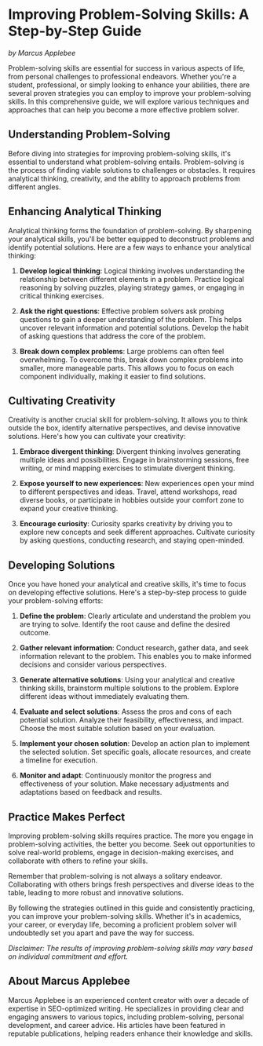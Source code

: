 # **Improving Problem-Solving Skills: A Step-by-Step Guide**

*by Marcus Applebee*

Problem-solving skills are essential for success in various aspects of life, from personal challenges to professional endeavors. Whether you're a student, professional, or simply looking to enhance your abilities, there are several proven strategies you can employ to improve your problem-solving skills. In this comprehensive guide, we will explore various techniques and approaches that can help you become a more effective problem solver.

## Understanding Problem-Solving

Before diving into strategies for improving problem-solving skills, it's essential to understand what problem-solving entails. Problem-solving is the process of finding viable solutions to challenges or obstacles. It requires analytical thinking, creativity, and the ability to approach problems from different angles.

## Enhancing Analytical Thinking

Analytical thinking forms the foundation of problem-solving. By sharpening your analytical skills, you'll be better equipped to deconstruct problems and identify potential solutions. Here are a few ways to enhance your analytical thinking:

1. **Develop logical thinking**: Logical thinking involves understanding the relationship between different elements in a problem. Practice logical reasoning by solving puzzles, playing strategy games, or engaging in critical thinking exercises.

2. **Ask the right questions**: Effective problem solvers ask probing questions to gain a deeper understanding of the problem. This helps uncover relevant information and potential solutions. Develop the habit of asking questions that address the core of the problem.

3. **Break down complex problems**: Large problems can often feel overwhelming. To overcome this, break down complex problems into smaller, more manageable parts. This allows you to focus on each component individually, making it easier to find solutions.

## Cultivating Creativity

Creativity is another crucial skill for problem-solving. It allows you to think outside the box, identify alternative perspectives, and devise innovative solutions. Here's how you can cultivate your creativity:

1. **Embrace divergent thinking**: Divergent thinking involves generating multiple ideas and possibilities. Engage in brainstorming sessions, free writing, or mind mapping exercises to stimulate divergent thinking.

2. **Expose yourself to new experiences**: New experiences open your mind to different perspectives and ideas. Travel, attend workshops, read diverse books, or participate in hobbies outside your comfort zone to expand your creative thinking.

3. **Encourage curiosity**: Curiosity sparks creativity by driving you to explore new concepts and seek different approaches. Cultivate curiosity by asking questions, conducting research, and staying open-minded.

## Developing Solutions

Once you have honed your analytical and creative skills, it's time to focus on developing effective solutions. Here's a step-by-step process to guide your problem-solving efforts:

1. **Define the problem**: Clearly articulate and understand the problem you are trying to solve. Identify the root cause and define the desired outcome.

2. **Gather relevant information**: Conduct research, gather data, and seek information relevant to the problem. This enables you to make informed decisions and consider various perspectives.

3. **Generate alternative solutions**: Using your analytical and creative thinking skills, brainstorm multiple solutions to the problem. Explore different ideas without immediately evaluating them.

4. **Evaluate and select solutions**: Assess the pros and cons of each potential solution. Analyze their feasibility, effectiveness, and impact. Choose the most suitable solution based on your evaluation.

5. **Implement your chosen solution**: Develop an action plan to implement the selected solution. Set specific goals, allocate resources, and create a timeline for execution.

6. **Monitor and adapt**: Continuously monitor the progress and effectiveness of your solution. Make necessary adjustments and adaptations based on feedback and results.

## Practice Makes Perfect

Improving problem-solving skills requires practice. The more you engage in problem-solving activities, the better you become. Seek out opportunities to solve real-world problems, engage in decision-making exercises, and collaborate with others to refine your skills.

Remember that problem-solving is not always a solitary endeavor. Collaborating with others brings fresh perspectives and diverse ideas to the table, leading to more robust and innovative solutions.

By following the strategies outlined in this guide and consistently practicing, you can improve your problem-solving skills. Whether it's in academics, your career, or everyday life, becoming a proficient problem solver will undoubtedly set you apart and pave the way for success.

*Disclaimer: The results of improving problem-solving skills may vary based on individual commitment and effort.*

## About Marcus Applebee

Marcus Applebee is an experienced content creator with over a decade of expertise in SEO-optimized writing. He specializes in providing clear and engaging answers to various topics, including problem-solving, personal development, and career advice. His articles have been featured in reputable publications, helping readers enhance their knowledge and skills.